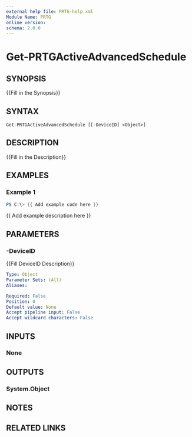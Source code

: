 ```yaml
---
external help file: PRTG-help.xml
Module Name: PRTG
online version:
schema: 2.0.0
---
```


# Get-PRTGActiveAdvancedSchedule

## SYNOPSIS
{{Fill in the Synopsis}}

## SYNTAX

```
Get-PRTGActiveAdvancedSchedule [[-DeviceID] <Object>]
```

## DESCRIPTION
{{Fill in the Description}}

## EXAMPLES

### Example 1
```powershell
PS C:\> {{ Add example code here }}
```

{{ Add example description here }}

## PARAMETERS

### -DeviceID
{{Fill DeviceID Description}}

```yaml
Type: Object
Parameter Sets: (All)
Aliases:

Required: False
Position: 0
Default value: None
Accept pipeline input: False
Accept wildcard characters: False
```

## INPUTS

### None
## OUTPUTS

### System.Object
## NOTES

## RELATED LINKS
